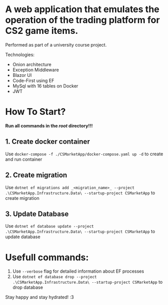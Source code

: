 # A web application that emulates the operation of the trading platform for CS2 game items. 
Performed as part of a university course project.

Technologies:
* Onion architecture
* Exception Middleware
* Blazor UI
* Code-First using EF
* MySql with 16 tables on Docker
* JWT

# How To Start?

**Run all commands in the _root_ directory!!!**

## 1. Create docker container
Use `docker-compose -f ./CSMarketApp/docker-compose.yaml up -d` to create and run container

## 2. Create migration
Use `dotnet ef migrations add _<migration_name>_ --project .\CSMarketApp.Infrastructure.Data\ --startup-project CSMarketApp` to create migration

## 3. Update Database
Use `dotnet ef database update --project .\CSMarketApp.Infrastructure.Data\ --startup-project CSMarketApp` to update database

# Usefull commands:
1. Use `--verbose` flag for detailed information about EF processes
2. Use `dotnet ef database drop --project .\CSMarketApp.Infrastructure.Data\ --startup-project CSMarketApp` to drop database

Stay happy and stay hydrated! :3
